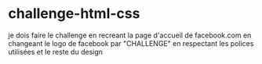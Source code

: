 # challenge-html-css
je dois faire le challenge en recreant la page d'accueil de facebook.com en changeant le logo de facebook par "CHALLENGE" en respectant les polices utilisées et le reste du design